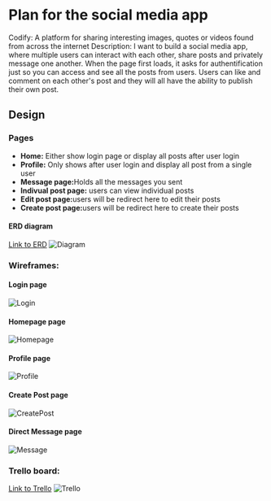 <h1>Plan for the social media app</h1>
<p>Codify: A platform for sharing interesting images, quotes or videos found from across the internet  
Description: I want to build a social media app, where multiple users can interact with each other, share posts and privately message one another. When the page first loads, it asks for authentification just so you can access and see all the posts from users. Users can like and comment on each other's post and they will all have the ability to publish their own post.</p>

<h2>Design</h2>
<h3>Pages</h3>
<ul>
    <li><strong>Home:</strong> Either show login page or display all posts after user login</li>
    <li><strong>Profile:</strong> Only shows after user login and display all post from a single user</li>
    <li><strong>Message page:</strong>Holds all the messages you sent</li>
    <li><strong>Indivual post page:</strong> users can view individual posts</li>
    <li><strong>Edit post page:</strong>users will be redirect here to edit their posts</li>
    <li><strong>Create post page:</strong>users will be redirect here to create their posts</li>
</ul>

<h4>ERD diagram</h4>
<a href="https://lucid.app/lucidchart/b908b16e-e530-420f-8b43-b1dff566e7f3/edit?viewport_loc=-478%2C-21%2C3119%2C1558%2C6XbYu1LsVqS5&invitationId=inv_0f2410a2-f7dd-41b8-838f-9c2632d445eb"> Link to ERD</a>
<img src='./public/images/Diagram1.png' alt='Diagram'/>

<h3>Wireframes:</h3>
<h4>Login page</h4>
<img src='./public/images/Login.png' alt='Login'/>

<h4>Homepage page</h4>
<img src='./public/images/HomePage.png' alt='Homepage'/>

<h4>Profile page</h4>
<img src='./public/images/Profile.png' alt='Profile'/>

<h4>Create Post page</h4>
<img src='./public/images/CreatePost.png' alt='CreatePost'/>

<h4>Direct Message page</h4>
<img src='./public/images/Message.png' alt='Message'/>

<h3>Trello board:</h3>
<a href="https://trello.com/invite/b/UuHp0Lqr/ATTI5aff67f1eea6b810134fd20a0e325b31E1BA7F6C/simple-project-board"> Link to Trello</a>
<img src='./public/images/Trello.png' alt='Trello'/>


